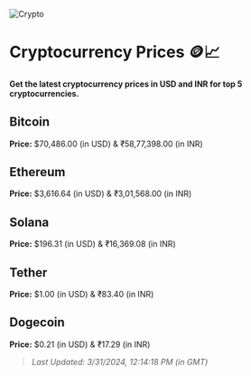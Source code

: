 
![Crypto](https://www.techguide.com.au/wp-content/uploads/2020/11/crypto3.jpeg)

# Cryptocurrency Prices 🪙📈

#### Get the latest cryptocurrency prices in USD and INR for top 5 cryptocurrencies.

## Bitcoin

**Price:** $70,486.00 (in USD) & ₹58,77,398.00 (in INR)

## Ethereum

**Price:** $3,616.64 (in USD) & ₹3,01,568.00 (in INR)

## Solana

**Price:** $196.31 (in USD) & ₹16,369.08 (in INR)

## Tether

**Price:** $1.00 (in USD) & ₹83.40 (in INR)

## Dogecoin

**Price:** $0.21 (in USD) & ₹17.29 (in INR)

> _Last Updated: 3/31/2024, 12:14:18 PM (in GMT)_
